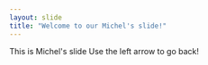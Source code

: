 ```yaml
---
layout: slide
title: "Welcome to our Michel's slide!"
---
```

This is Michel's slide
Use the left arrow to go back!
